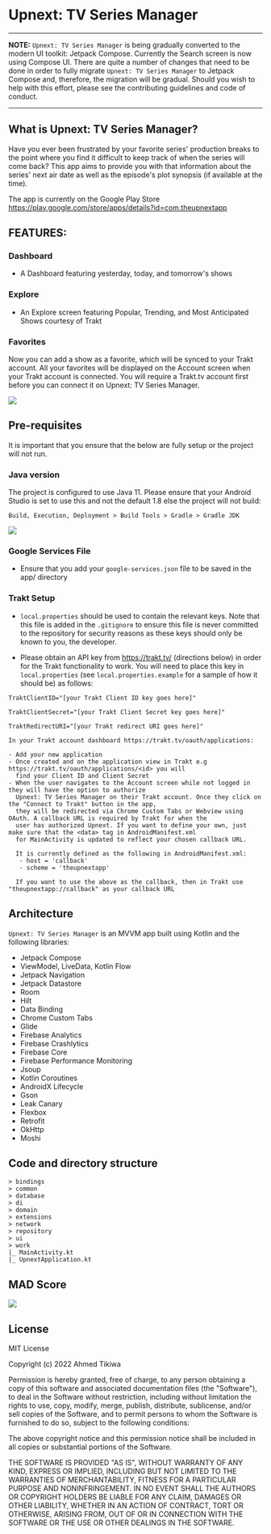 # Upnext: TV Series Manager

***
<b>NOTE:</b> `Upnext: TV Series Manager` is being gradually converted to the modern UI toolkit: Jetpack Compose. Currently the Search screen is now using Compose UI. There are quite a number of changes that need to be done in order to fully migrate `Upnext: TV Series Manager` to Jetpack Compose and, therefore, the migration will be gradual. Should you wish to help with this effort, please see the contributing guidelines and code of conduct.
***

## What is Upnext: TV Series Manager?
Have you ever been frustrated by your favorite series' 
production breaks to the point where you find it difficult 
to keep track of when the series will come back? This app aims 
to provide you with that information about the series' next air 
date as well as the episode's plot synopsis (if available at the 
time).

The app is currently on the Google Play Store https://play.google.com/store/apps/details?id=com.theupnextapp

## FEATURES:

### Dashboard
- A Dashboard featuring yesterday, today, and tomorrow's shows

### Explore
- An Explore screen featuring Popular, Trending, and Most Anticipated Shows courtesy of Trakt

### Favorites
Now you can add a show as a favorite, which will be synced to your Trakt account. All your favorites will be displayed on the Account screen when your Trakt account is connected. You will require a Trakt.tv account first before you can connect it on Upnext: TV Series Manager.

<img src="https://github.com/akitikkx/upnext/blob/main/screenshots/upnext_pre_compose.gif" />

## Pre-requisites
It is important that you ensure that the below are fully setup or the project will not run.

### Java version
The project is configured to use Java 11. Please ensure that your Android Studio is set to use this and
not the default 1.8 else the project will not build:

```
Build, Execution, Deployment > Build Tools > Gradle > Gradle JDK

```
<img src="https://github.com/akitikkx/upnext/blob/main/screenshots/upnext_java_setup.png" />

### Google Services File

- Ensure that you add your `google-services.json` file to be saved in the app/ directory

### Trakt Setup

- `local.properties` should be used to contain the relevant keys. Note that this file is added in the 
`.gitignore` to ensure this file is never committed to the repository for security reasons as these
  keys should only be known to you, the developer.

- Please obtain an API key from https://trakt.tv/ (directions below) in order for the Trakt functionality to work. You will
need to place this key in `local.properties` (see `local.properties.example` for a sample of how it should be) as follows:

```
TraktClientID="[your Trakt Client ID key goes here]"

TraktClientSecret="[your Trakt Client Secret key goes here]"

TraktRedirectURI="[your Trakt redirect URI goes here]"

In your Trakt account dashboard https://trakt.tv/oauth/applications: 

- Add your new application
- Once created and on the application view in Trakt e.g https://trakt.tv/oauth/applications/<id> you will
  find your Client ID and Client Secret
- When the user navigates to the Account screen while not logged in they will have the option to authorize
  Upnext: TV Series Manager on their Trakt account. Once they click on the "Connect to Trakt" button in the app,
  they will be redirected via Chrome Custom Tabs or Webview using OAuth. A callback URL is required by Trakt for when the
  user has authorized Upnext. If you want to define your own, just make sure that the <data> tag in AndroidManifest.xml
  for MainActivity is updated to reflect your chosen callback URL.
  
  It is currently defined as the following in AndroidManifest.xml:
   - host = 'callback'
   - scheme = 'theupnextapp'
   
  If you want to use the above as the callback, then in Trakt use "theupnextapp://callback" as your callback URL
```

## Architecture

`Upnext: TV Series Manager` is an MVVM app built using Kotlin and the following libraries:

- Jetpack Compose
- ViewModel, LiveData, Kotlin Flow
- Jetpack Navigation
- Jetpack Datastore
- Room
- Hilt
- Data Binding
- Chrome Custom Tabs
- Glide
- Firebase Analytics
- Firebase Crashlytics
- Firebase Core
- Firebase Performance Monitoring
- Jsoup
- Kotlin Coroutines
- AndroidX Lifecycle
- Gson
- Leak Canary
- Flexbox
- Retrofit
- OkHttp
- Moshi

## Code and directory structure
```
> bindings
> common  
> database
> di
> domain
> extensions
> network
> repository
> ui
> work
|_ MainActivity.kt
|_ UpnextApplication.kt

```

## MAD Score
<img src="https://github.com/akitikkx/upnext/blob/main/screenshots/summary.png" />

## License

MIT License

Copyright (c) 2022 Ahmed Tikiwa

Permission is hereby granted, free of charge, to any person obtaining a copy
of this software and associated documentation files (the "Software"), to deal
in the Software without restriction, including without limitation the rights
to use, copy, modify, merge, publish, distribute, sublicense, and/or sell
copies of the Software, and to permit persons to whom the Software is
furnished to do so, subject to the following conditions:

The above copyright notice and this permission notice shall be included in all
copies or substantial portions of the Software.

THE SOFTWARE IS PROVIDED "AS IS", WITHOUT WARRANTY OF ANY KIND, EXPRESS OR
IMPLIED, INCLUDING BUT NOT LIMITED TO THE WARRANTIES OF MERCHANTABILITY,
FITNESS FOR A PARTICULAR PURPOSE AND NONINFRINGEMENT. IN NO EVENT SHALL THE
AUTHORS OR COPYRIGHT HOLDERS BE LIABLE FOR ANY CLAIM, DAMAGES OR OTHER
LIABILITY, WHETHER IN AN ACTION OF CONTRACT, TORT OR OTHERWISE, ARISING FROM,
OUT OF OR IN CONNECTION WITH THE SOFTWARE OR THE USE OR OTHER DEALINGS IN THE
SOFTWARE.
